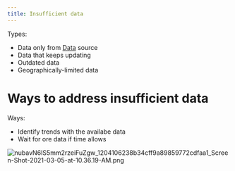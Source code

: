 ```yaml
---
title: Insufficient data
---
```

Types:
- Data only from [Data](danielesalvatore/data-analysts/foundations/data.md) source
- Data that keeps updating
- Outdated data
- Geographically-limited data

# Ways to address insufficient data

Ways:
- Identify trends with the availabe data
- Wait for ore data if time allows


![nubavN6IS5mm2rzeiFuZgw_1204106238b34cff9a89859772cdfaa1_Screen-Shot-2021-03-05-at-10.36.19-AM.png](None)
